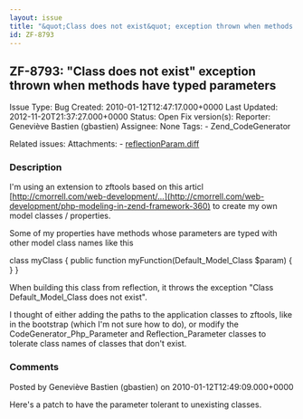 ```yaml
---
layout: issue
title: "&quot;Class does not exist&quot; exception thrown when methods have typed parameters"
id: ZF-8793
---
```


ZF-8793: "Class does not exist" exception thrown when methods have typed parameters
-----------------------------------------------------------------------------------

 Issue Type: Bug Created: 2010-01-12T12:47:17.000+0000 Last Updated: 2012-11-20T21:37:27.000+0000 Status: Open Fix version(s): 
 Reporter:  Geneviève Bastien (gbastien)  Assignee:  None  Tags: - Zend\_CodeGenerator
 
 Related issues: 
 Attachments: - [reflectionParam.diff](/issues/secure/attachment/12608/reflectionParam.diff)
 
### Description

I'm using an extension to zftools based on this articl [http://cmorrell.com/web-development/…](http://cmorrell.com/web-development/php-modeling-in-zend-framework-360) to create my own model classes / properties.

Some of my properties have methods whose parameters are typed with other model class names like this

class myClass { public function myFunction(Default\_Model\_Class $param) { } }

When building this class from reflection, it throws the exception "Class Default\_Model\_Class does not exist".

I thought of either adding the paths to the application classes to zftools, like in the bootstrap (which I'm not sure how to do), or modify the CodeGenerator\_Php\_Parameter and Reflection\_Parameter classes to tolerate class names of classes that don't exist.

 

 

### Comments

Posted by Geneviève Bastien (gbastien) on 2010-01-12T12:49:09.000+0000

Here's a patch to have the parameter tolerant to unexisting classes.

 

 